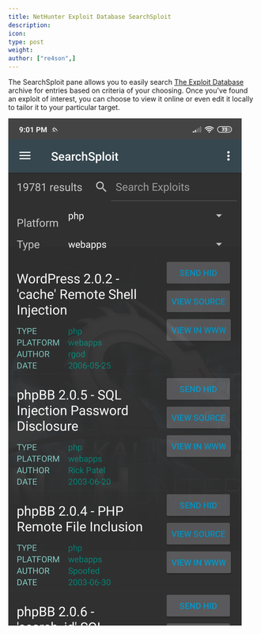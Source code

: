 ```yaml
---
title: NetHunter Exploit Database SearchSploit
description:
icon:
type: post
weight:
author: ["re4son",]
---
```


The SearchSploit pane allows you to easily search [The Exploit Database](https://www.exploit-db.com/) archive for entries based on criteria of your choosing. Once you've found an exploit of interest, you can choose to view it online or even edit it locally to tailor it to your particular target.

![](nethunter-searchsploit.png)
